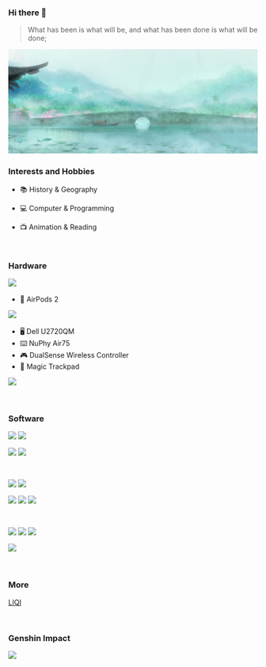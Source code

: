 ### Hi there 👋

> What has been is what will be, and what has been done is what will be done;

![](https://github.com/ykqmain/ykqmain/blob/main/0.jpg)

<!--
**ykqmain/ykqmain** is a ✨ _special_ ✨ repository because its `README.md` (this file) appears on your GitHub profile.

Here are some ideas to get you started:

- 🔭 I’m currently working on ...
- 🌱 I’m currently learning ...
- 👯 I’m looking to collaborate on ...
- 🤔 I’m looking for help with ...
- 💬 Ask me about ...
- 📫 How to reach me: ...
- 😄 Pronouns: ...
- ⚡ Fun fact: ...
-->

### Interests and Hobbies

- 📚 History & Geography

- 💻 Computer & Programming

- 📺 Animation & Reading

<br>


### Hardware

[![](https://img.shields.io/badge/iPhone-12-F8F4ED?style=flat-square&logo=apple)](https://www.apple.com/)

-  AirPods 2

[![](https://img.shields.io/badge/MacBook%20Pro-M1-C0C0C0?style=flat-square&logo=apple)](https://www.apple.com.cn/mac/)

- 🖥️ Dell U2720QM
- ⌨️ NuPhy Air75
- 🎮 DualSense Wireless Controller
-  Magic Trackpad

[![](https://img.shields.io/badge/Xbox%20Series-X-107C10?style=flat-square&logo=Xbox&logoColor=107C10)](https://www.xbox.com/)

<br>


### Software

<!-- **★★★★☆** -->

[![](https://img.shields.io/badge/Safari-Browser-blue?style=flat-square&logo=Safari&logoColor=000000)](https://www.apple.com/safari/)
[![](https://img.shields.io/badge/-Firefox-FF7139?style=flat-square&logo=Firefox&logoColor=ffffff)](https://www.mozilla.org/en-US/firefox/)

[![](https://img.shields.io/badge/Sublime-Text-FF9800?style=flat-square&logo=Sublime-Text&logoColor=FF9800)](https://www.sublimetext.com)
[![](https://img.shields.io/badge/Python-3.10-3776AB?style=flat-square&logo=Python&logoColor=3776AB)](https://www.python.org)

<br>

[![](https://img.shields.io/badge/-Java-007396?style=flat-square&logo=Java&logoColor=ffffff)](https://www.oracle.com/java/technologies/downloads/)
[![](https://img.shields.io/badge/-MySQL-4479A1?style=flat-square&logo=MySQL&logoColor=ffffff)](https://dev.mysql.com/downloads/)

![](https://img.shields.io/badge/-C-A8B9CC?style=flat-square&logo=c&logoColor=ffffff)
![](https://img.shields.io/badge/-C++-00599C?style=flat-square&logo=cplusplus&logoColor=ffffff)
[![](https://img.shields.io/badge/-JavaScript-F7DF1E?style=flat-square&logo=JavaScript&logoColor=ffffff)](https://developer.mozilla.org/zh-CN/)

<br>

[![](https://img.shields.io/badge/Windows-11-0078D6?style=flat-square&logo=windows&logoColor=0078D6)](https://www.microsoft.com/windows/windows-11)
[![](https://img.shields.io/badge/Linux-Ubuntu%20CentOS%20Debian%20Deepin-FCC624?style=flat-square&logo=Linux&logoColor=FCC624)](https://www.linuxfoundation.org)
[![](https://img.shields.io/badge/-FreeBSD-AB2B28?style=flat-square&logo=FreeBSD&logoColor=ffffff)](https://www.freebsd.org)

[![](https://img.shields.io/badge/-Steam-000000?style=flat-square&logo=steam&logoColor=ffffff)](https://steamcommunity.com/profiles/76561198206430065/)

<br>


### More

[LIQI](https://blog.ykqmain.com/liqi/)

<br>


### Genshin Impact

![](https://genshin-card.getloli.com/6,26,34,43/189693501.png)

